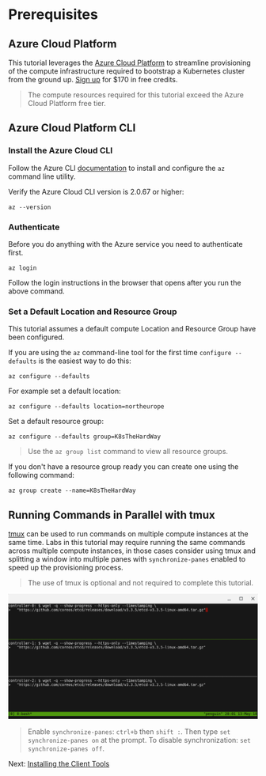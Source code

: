 # Prerequisites

## Azure Cloud Platform

This tutorial leverages the [Azure Cloud Platform](https://azure.microsoft.com/en-us/) to streamline provisioning of the compute infrastructure required to bootstrap a Kubernetes cluster from the ground up. [Sign up](https://azure.microsoft.com/en-in/account/) for $170 in free credits.

<!-- [Estimated cost](https://cloud.google.com/products/calculator/#id=78df6ced-9c50-48f8-a670-bc5003f2ddaa) to run this tutorial: $0.22 per hour ($5.39 per day). -->

> The compute resources required for this tutorial exceed the Azure Cloud Platform free tier.

## Azure Cloud Platform CLI

### Install the Azure Cloud CLI

Follow the Azure CLI [documentation](https://docs.microsoft.com/en-us/cli/azure/install-azure-cli?view=azure-cli-latest) to install and configure the `az` command line utility.

Verify the Azure Cloud CLI version is 2.0.67 or higher:

```
az --version
```

### Authenticate

Before you do anything with the Azure service you need to authenticate first.

```
az login
```

Follow the login instructions in the browser that opens after you run the above command.

### Set a Default Location and Resource Group

This tutorial assumes a default compute Location and Resource Group have been configured.

If you are using the `az` command-line tool for the first time `configure --defaults` is the easiest way to do this:

```
az configure --defaults
```

For example set a default location:

```
az configure --defaults location=northeurope
```

Set a default resource group:

```
az configure --defaults group=K8sTheHardWay
```

> Use the `az group list` command to view all resource groups.

If you don't have a resource group ready you can create one using the following command:

```
az group create --name=K8sTheHardWay
```

## Running Commands in Parallel with tmux

[tmux](https://github.com/tmux/tmux/wiki) can be used to run commands on multiple compute instances at the same time. Labs in this tutorial may require running the same commands across multiple compute instances, in those cases consider using tmux and splitting a window into multiple panes with `synchronize-panes` enabled to speed up the provisioning process.

> The use of tmux is optional and not required to complete this tutorial.

![tmux screenshot](images/tmux-screenshot.png)

> Enable `synchronize-panes`: `ctrl+b` then `shift :`. Then type `set synchronize-panes on` at the prompt. To disable synchronization: `set synchronize-panes off`.

Next: [Installing the Client Tools](02-client-tools.md)